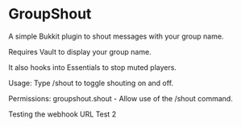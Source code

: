 GroupShout
==========

A simple Bukkit plugin to shout messages with your group name.

Requires Vault to display your group name.

It also hooks into Essentials to stop muted players.



Usage:
  Type /shout to toggle shouting on and off.
  
  
Permissions:
  groupshout.shout - Allow use of the /shout command.
  
  
  Testing the webhook URL
  Test 2